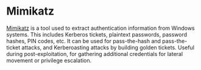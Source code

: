 # Mimikatz

[Mimikatz](https://github.com/gentilkiwi/mimikatz) is a tool used to extract authentication information from Windows systems. This includes Kerberos tickets, plaintext passwords, password hashes, PIN codes, etc. It can be used for pass-the-hash and pass-the-ticket attacks, and Kerberoasting attacks by building golden tickets. Useful during post-exploitation, for gathering additional credentials for lateral movement or privilege escalation.
